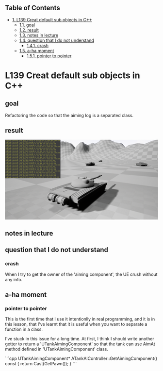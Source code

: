 <div id="table-of-contents">
<h2>Table of Contents</h2>
<div id="text-table-of-contents">
<ul>
<li><a href="#orgda0752e">1. L139 Creat default sub objects in C++</a>
<ul>
<li><a href="#org9155146">1.1. goal</a></li>
<li><a href="#orgc5f9c45">1.2. result</a></li>
<li><a href="#org566104b">1.3. notes in lecture</a></li>
<li><a href="#org8fe9d20">1.4. question that I do not understand</a>
<ul>
<li><a href="#orga0eaeef">1.4.1. crash</a></li>
</ul>
</li>
<li><a href="#orgf438b5c">1.5. a-ha moment</a>
<ul>
<li><a href="#orgb43c77c">1.5.1. pointer to pointer</a></li>
</ul>
</li>
</ul>
</li>
</ul>
</div>
</div>

<a id="orgda0752e"></a>

# L139 Creat default sub objects in C++


<a id="org9155146"></a>

## goal

Refactoring the code so that the aiming log is a separated class.


<a id="orgc5f9c45"></a>

## result

![img](Source/screenCapture/tankBodyOutPutCorrectAimingLocation.png)


<a id="org566104b"></a>

## notes in lecture


<a id="org8fe9d20"></a>

## question that I do not understand


<a id="orga0eaeef"></a>

### crash

When I try to get the owner of the 'aiming component', the UE
crush without any info.


<a id="orgf438b5c"></a>

## a-ha moment


<a id="orgb43c77c"></a>

### pointer to pointer

This is the first time that I use it intentionlly in real
programming, and it is in this lesson, that I've learnt that it is
useful when you want to separate a function in a class.

I've stuck in this issue for a long time. At first, I think I
should write another getter to return a 'UTankAimingComponent' so
that the tank can use AimAt method defined in
'UTankAimingComponent' class.

\`\`\`cpp
UTankAimingComponent\* ATankAIController::GetAimingComponent() const
{
    return Cast<UTankAimingComponent>(GetPawn());
}
\`\`\`

